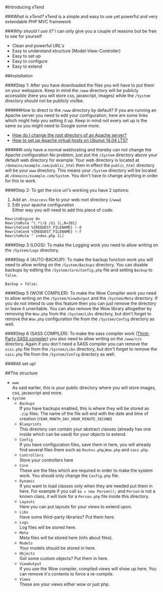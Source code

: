 #Introducing xTend

###*What is xTend?*
xTend is a simple and easy to use yet powerful and very extendable PHP MVC framework

###*Why should I use it?*
I can only give you a couple of reasons but be free to see for yourself
* Clean and powerful URL's
* Easy to understand structure (Model-View-Controller)
* Easy to set up
* Easy to configure
* Easy to extend

##*Installation*

####Step 1:
After you have downloaded the files you will have to put them on your webspace. Keep in mind the `/www` directory will be publicly accessible (here you will store css, javascript, images) while the `/System` directory should not be publicly visilbe.

######How to direct to the `/www` directory by default?
If you are running an Apache server you need to edit your configuration, here are some links which might help you setting it up. Keep in mind not every set up is the same so you might need to Google some more.
* [How do I change the root directory of an Apache server?](http://stackoverflow.com/questions/5891802/how-do-i-change-the-root-directory-of-an-apache-server)
* [How to set up Apache virtual hosts on Ubunut 14.04 LTS?](https://www.digitalocean.com/community/tutorials/how-to-set-up-apache-virtual-hosts-on-ubuntu-14-04-lts)

######I only have a normal webhosting and thereby can not change the Apache configuration
No problem, just put the `/System` directory above your default web directory for example:
Your web directory is located at `/domains/example.com/public_html` then in effect the `public_html` directory will be your `www` directory. This means your `/System` directory will be located at `/domains/example.com/System`. You don't have to change anything in order for this to work.

####Step 2:
To get the nice url's working you have 2 options:  
1. Add an `.htaccess` file to your web root directory (`/www`)  
2. Edit your apache configuration  
Either way you will need to add this piece of code:
```
RewriteEngine On
RewriteRule ^(.*)/$ /$1 [L,R=301]
RewriteCond %{REQUEST_FILENAME} !-d
RewriteCond %{REQUEST_FILENAME} !-f
RewriteRule ^ index.php [L]
```

####Step 3 (LOGS):
To make the Logging work you need to allow writing on the `/System/Logs` directory.

####Step 4 (AUTO-BACKUP):
To make the backup function work you will need to allow writing on the `/System/Backups` directory. You can disable backups by editing the `/System/Core/Config.php` file and setting `Backup` to `false`.
```
Backup = false;
```

####Step 5 (WOW COMPILER):
To make the Wow Compiler work you need to allow writing on the `/System/ViewOutput` and the `/System/Meta` directory.
If you do not intend to use this feature then you can just remove the directory or leave it unwritable. You can also remove the Wow library altogether by removing the `Wow.php` from the `/System/Libs` directory, but don't forget to remove the `Wow.php` configuration file from the `/System/Config` directory as well.

####Step 6 (SASS COMPILER):
To make the sass compiler work ([Third-Party SASS compiler](http://leafo.net/scssphp/)) you also need to allow writing on the `/www/css` directory. Again if you don't need a SASS compiler you can remove the `scss.php` file from the `/System/Libs` directory, but don't forget to remove the `sass.php` file from the `/System/Config` directory as well.

####All set up!

##The structure
* `www`  
As said earlier, this is your public directory where you will store images, css, javascript and more.
* `System`
  * `Backups`  
If you have backups enabled, this is where they will be stored as `.zip` files. The name of the file will end with the date and time of creation (`YEAR_MONTH_DAY_HOUR_MINUTE_SECOND`)
  * `Blueprints`  
This directory can contain your abstract classes (already has one inside which can be used) for your objects to extend.
  * `Config`  
If you have configuration files, save them in here, you will already find several files there such as `Routes.php`,`Wow.php` and `sass.php`.
  * `Controllers`  
Store your controllers here
  * `Core`  
These are the files which are required in order to make the system work. You should only change the `Config.php` file.
  * `Dynamic`  
If you want to load classes only when they are needed put them in here. For example if you call `$a = new Person();` and `Person` is not a known class, it will look for a `Person.php` file inside this directory.
  * `Layouts`  
Here you can put layouts for your views to extend upon.
  * `Libs`  
Have some third-party libraries? Put them here.
  * `Logs`  
Log files will be stored here.
  * `Meta`  
Meta files will be stored here (info about files).
  * `Models`  
Your models should be stored in here.
  * `Objects`  
Got some custom objects? Put them in here.
  * `ViewOutput`  
If you use the Wow compiler, compiled views will show up here. You can remove it's contents to force a re-compile.
  * `Views`  
These are your views either wow or just php.
